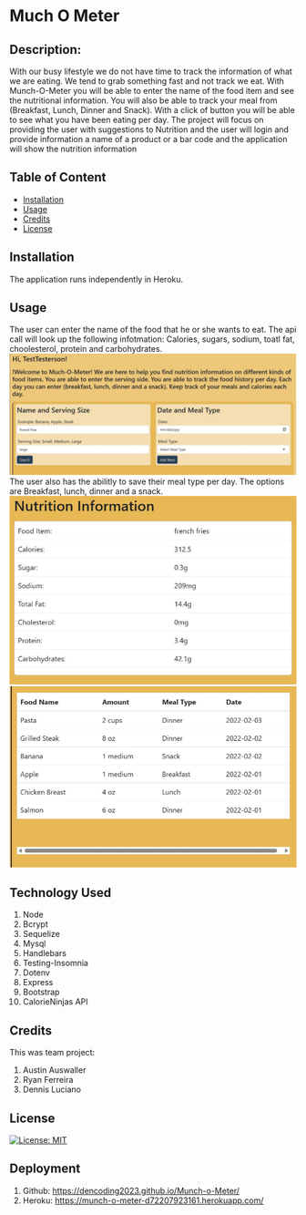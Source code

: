 # Much O Meter

## Description:
With our busy lifestyle we do not have time to track the information of what we are eating. We tend to grab something fast and not track we eat.
With Munch-O-Meter you will be able to enter the name of the food item and see the nutritional information. 
You will also be able to track your meal from (Breakfast, Lunch, Dinner and Snack). With a click of button you will be able to see what you have been eating per day. 
The project will focus on providing the user with suggestions to Nutrition and the user will login and provide information a name of a product or a bar code and the application will show the nutrition information

## Table of Content
- [Installation](#installation)
- [Usage](#usage)
- [Credits](#credits)
- [License](#license)

## Installation
The application runs independently in Heroku. 
## Usage

 The user can enter the name of the food that he or she wants to eat. The api call will look up the following infotmation:
 Calories, sugars, sodium, toatl fat, choolesterol, protein and carbohydrates. 
 ![alt text](./public/image/Name%20searh%20and%20meal.jpg)
 The user also has the abilitly to save their meal type per day. The options are Breakfast, lunch, dinner and a snack. 
 ![alt text](./public/image/Nutrition%20image.jpg)
 ![alt text](./public/image/Meal%20type.jpg)

## Technology Used
1. Node
2. Bcrypt 
3. Sequelize 
4. Mysql 
5. Handlebars 
6. Testing-Insomnia 
7. Dotenv
8. Express
9. Bootstrap
10. CalorieNinjas API

 ## Credits
 This was team project:
 1. Austin Auswaller
 2. Ryan Ferreira
 3. Dennis Luciano

 ## License
 
 [![License: MIT](https://img.shields.io/badge/License-MIT-yellow.svg)](https://opensource.org/licenses/MIT)

## Deployment
1. Github: https://dencoding2023.github.io/Munch-o-Meter/
2. Heroku: https://munch-o-meter-d72207923161.herokuapp.com/
